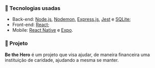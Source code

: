### :rocket: Tecnologias usadas

- Back-end: [Node.js](https://nodejs.org), [Nodemon](https://nodemon.io), [Express.js](https://expressjs.com), [Jest](https://jestjs.io) e [SQLite](https://www.sqlite.org);
- Front-end: [React](https://reactjs.org/);
- Mobile: [React Native](https://reactnative.dev) e [Expo](https://expo.io/).

### :muscle: Projeto

<b>Be the Hero</b> é um projeto que visa ajudar, de maneira financeira uma instituição de caridade, ajudando a mesma se manter.
